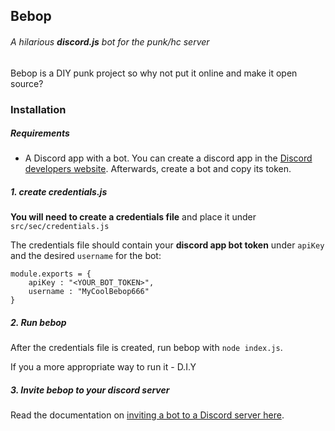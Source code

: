 Bebop
------
###### A hilarious **discord.js** bot for the punk/hc server

Bebop is a DIY punk project so why not put it online and make it open source? 

### Installation

##### Requirements
- A Discord app with a bot.
  You can create a discord app in the [Discord developers website](https://discord.com/developers/).
  Afterwards, create a bot and copy its token.

##### 1. create credentials.js

**You will need to create a credentials file** and place it under `src/sec/credentials.js`
    
The credentials file should contain your **discord app bot token** under `apiKey` and the
desired `username` for the bot:
    
    module.exports = {
        apiKey : "<YOUR_BOT_TOKEN>",
        username : "MyCoolBebop666"
    }

##### 2. Run bebop
After the credentials file is created, run bebop with `node index.js`.
 
If you a more appropriate way to run it - D.I.Y

##### 3. Invite bebop to your discord server
Read the documentation on [inviting a bot to a Discord server here](https://discordjs.guide/preparations/adding-your-bot-to-servers.html).
